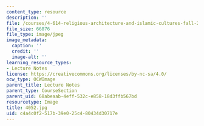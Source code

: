 ```yaml
---
content_type: resource
description: ''
file: /courses/4-614-religious-architecture-and-islamic-cultures-fall-2002/c4a4c0f2517b39e025c480434d30717e_4052.jpg
file_size: 66876
file_type: image/jpeg
image_metadata:
  caption: ''
  credit: ''
  image-alt: ''
learning_resource_types:
- Lecture Notes
license: https://creativecommons.org/licenses/by-nc-sa/4.0/
ocw_type: OCWImage
parent_title: Lecture Notes
parent_type: CourseSection
parent_uid: 68abeaab-4eff-532c-e858-18d3ffb567bd
resourcetype: Image
title: 4052.jpg
uid: c4a4c0f2-517b-39e0-25c4-80434d30717e
---
```

